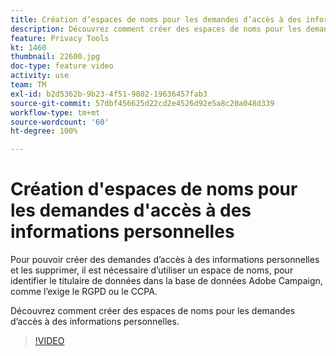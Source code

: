 ```yaml
---
title: Création d’espaces de noms pour les demandes d’accès à des informations personnelles dans Adobe Campaign Standard (ACS)
description: Découvrez comment créer des espaces de noms pour les demandes d’accès à des informations personnelles.
feature: Privacy Tools
kt: 1460
thumbnail: 22600.jpg
doc-type: feature video
activity: use
team: TM
exl-id: b2d5362b-9b23-4f51-9802-19636457fab3
source-git-commit: 57dbf456625d22cd2e4526d92e5a8c20a048d339
workflow-type: tm+mt
source-wordcount: '60'
ht-degree: 100%

---
```


# Création d&#39;espaces de noms pour les demandes d&#39;accès à des informations personnelles

Pour pouvoir créer des demandes d’accès à des informations personnelles et les supprimer, il est nécessaire d’utiliser un espace de noms, pour identifier le titulaire de données dans la base de données Adobe Campaign, comme l’exige le RGPD ou le CCPA.

Découvrez comment créer des espaces de noms pour les demandes d’accès à des informations personnelles.

>[!VIDEO](https://video.tv.adobe.com/v/22600?quality=12)
